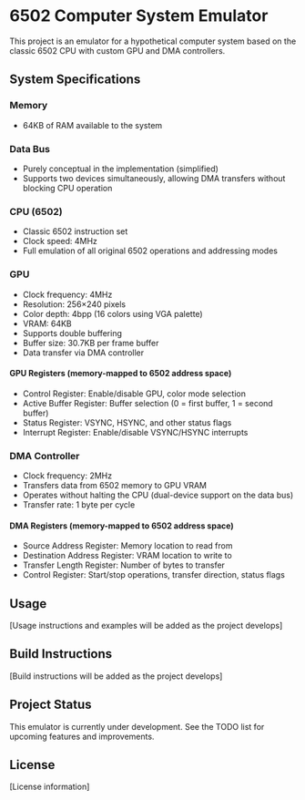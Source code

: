 # 6502 Computer System Emulator

This project is an emulator for a hypothetical computer system based on the classic 6502 CPU with custom GPU and DMA controllers.

## System Specifications

### Memory
- 64KB of RAM available to the system

### Data Bus
- Purely conceptual in the implementation (simplified)
- Supports two devices simultaneously, allowing DMA transfers without blocking CPU operation

### CPU (6502)
- Classic 6502 instruction set
- Clock speed: 4MHz
- Full emulation of all original 6502 operations and addressing modes

### GPU
- Clock frequency: 4MHz
- Resolution: 256×240 pixels
- Color depth: 4bpp (16 colors using VGA palette)
- VRAM: 64KB
- Supports double buffering
- Buffer size: 30.7KB per frame buffer
- Data transfer via DMA controller

#### GPU Registers (memory-mapped to 6502 address space)
- Control Register: Enable/disable GPU, color mode selection
- Active Buffer Register: Buffer selection (0 = first buffer, 1 = second buffer)
- Status Register: VSYNC, HSYNC, and other status flags
- Interrupt Register: Enable/disable VSYNC/HSYNC interrupts

### DMA Controller
- Clock frequency: 2MHz
- Transfers data from 6502 memory to GPU VRAM
- Operates without halting the CPU (dual-device support on the data bus)
- Transfer rate: 1 byte per cycle

#### DMA Registers (memory-mapped to 6502 address space)
- Source Address Register: Memory location to read from
- Destination Address Register: VRAM location to write to
- Transfer Length Register: Number of bytes to transfer
- Control Register: Start/stop operations, transfer direction, status flags

## Usage

[Usage instructions and examples will be added as the project develops]

## Build Instructions

[Build instructions will be added as the project develops]

## Project Status

This emulator is currently under development. See the TODO list for upcoming features and improvements.

## License

[License information]
